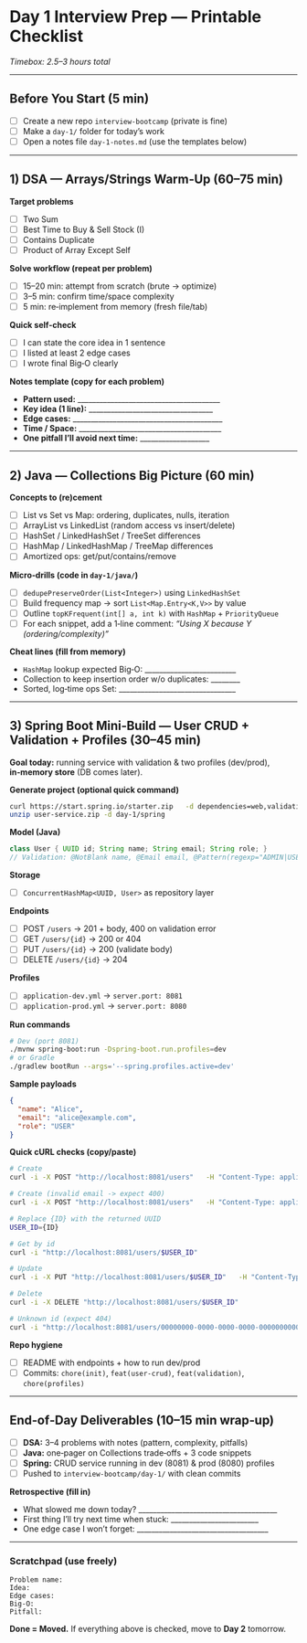 # Day 1 Interview Prep — Printable Checklist

_Timebox: 2.5–3 hours total_

---

## Before You Start (5 min)
- [ ] Create a new repo `interview-bootcamp` (private is fine)
- [ ] Make a `day-1/` folder for today’s work
- [ ] Open a notes file `day-1-notes.md` (use the templates below)

---

## 1) DSA — Arrays/Strings Warm‑Up (60–75 min)
**Target problems**
- [ ] Two Sum
- [ ] Best Time to Buy & Sell Stock (I)
- [ ] Contains Duplicate
- [ ] Product of Array Except Self

**Solve workflow (repeat per problem)**
- [ ] 15–20 min: attempt from scratch (brute → optimize)
- [ ] 3–5 min: confirm time/space complexity
- [ ] 5 min: re‑implement from memory (fresh file/tab)

**Quick self‑check**
- [ ] I can state the core idea in 1 sentence
- [ ] I listed at least 2 edge cases
- [ ] I wrote final Big‑O clearly

**Notes template (copy for each problem)**
- **Pattern used:** _______________________________________
- **Key idea (1 line):** __________________________________
- **Edge cases:** _________________________________________
- **Time / Space:** _______________________________________
- **One pitfall I’ll avoid next time:** ___________________

---

## 2) Java — Collections Big Picture (60 min)
**Concepts to (re)cement**
- [ ] List vs Set vs Map: ordering, duplicates, nulls, iteration
- [ ] ArrayList vs LinkedList (random access vs insert/delete)
- [ ] HashSet / LinkedHashSet / TreeSet differences
- [ ] HashMap / LinkedHashMap / TreeMap differences
- [ ] Amortized ops: get/put/contains/remove

**Micro‑drills (code in `day-1/java/`)**
- [ ] `dedupePreserveOrder(List<Integer>)` using `LinkedHashSet`
- [ ] Build frequency map → sort `List<Map.Entry<K,V>>` by value
- [ ] Outline `topKFrequent(int[] a, int k)` with `HashMap` + `PriorityQueue`
- [ ] For each snippet, add a 1‑line comment: _“Using X because Y (ordering/complexity)”_

**Cheat lines (fill from memory)**
- `HashMap` lookup expected Big‑O: _________________________
- Collection to keep insertion order w/o duplicates: ________
- Sorted, log‑time ops Set: ________________________________

---

## 3) Spring Boot Mini‑Build — User CRUD + Validation + Profiles (30–45 min)
**Goal today:** running service with validation & two profiles (dev/prod), **in‑memory store** (DB comes later).

**Generate project (optional quick command)**
```bash
curl https://start.spring.io/starter.zip   -d dependencies=web,validation,lombok   -d name=user-service   -d packageName=com.aakarsh.users   -d javaVersion=17   -o user-service.zip
unzip user-service.zip -d day-1/spring
```

**Model (Java)**
```java
class User { UUID id; String name; String email; String role; }
// Validation: @NotBlank name, @Email email, @Pattern(regexp="ADMIN|USER") role (optional)
```

**Storage**
- [ ] `ConcurrentHashMap<UUID, User>` as repository layer

**Endpoints**
- [ ] POST `/users` → 201 + body, 400 on validation error
- [ ] GET `/users/{id}` → 200 or 404
- [ ] PUT `/users/{id}` → 200 (validate body)
- [ ] DELETE `/users/{id}` → 204

**Profiles**
- [ ] `application-dev.yml` → `server.port: 8081`
- [ ] `application-prod.yml` → `server.port: 8080`

**Run commands**
```bash
# Dev (port 8081)
./mvnw spring-boot:run -Dspring-boot.run.profiles=dev
# or Gradle
./gradlew bootRun --args='--spring.profiles.active=dev'
```

**Sample payloads**
```json
{
  "name": "Alice",
  "email": "alice@example.com",
  "role": "USER"
}
```

**Quick cURL checks (copy/paste)**
```bash
# Create
curl -i -X POST "http://localhost:8081/users"   -H "Content-Type: application/json"   -d '{"name":"Alice","email":"alice@example.com","role":"USER"}'

# Create (invalid email -> expect 400)
curl -i -X POST "http://localhost:8081/users"   -H "Content-Type: application/json"   -d '{"name":"Bob","email":"not-an-email","role":"ADMIN"}'

# Replace {ID} with the returned UUID
USER_ID={ID}

# Get by id
curl -i "http://localhost:8081/users/$USER_ID"

# Update
curl -i -X PUT "http://localhost:8081/users/$USER_ID"   -H "Content-Type: application/json"   -d '{"name":"Alice Updated","email":"alice@example.com","role":"ADMIN"}'

# Delete
curl -i -X DELETE "http://localhost:8081/users/$USER_ID"

# Unknown id (expect 404)
curl -i "http://localhost:8081/users/00000000-0000-0000-0000-000000000000"
```

**Repo hygiene**
- [ ] README with endpoints + how to run dev/prod
- [ ] Commits: `chore(init)`, `feat(user-crud)`, `feat(validation)`, `chore(profiles)`

---

## End‑of‑Day Deliverables (10–15 min wrap‑up)
- [ ] **DSA:** 3–4 problems with notes (pattern, complexity, pitfalls)
- [ ] **Java:** one‑pager on Collections trade‑offs + 3 code snippets
- [ ] **Spring:** CRUD service running in dev (8081) & prod (8080) profiles
- [ ] Pushed to `interview-bootcamp/day-1/` with clean commits

**Retrospective (fill in)**
- What slowed me down today? ______________________________________
- First thing I’ll try next time when stuck: ________________________
- One edge case I won’t forget: ____________________________________

---

### Scratchpad (use freely)
```
Problem name:
Idea:
Edge cases:
Big-O:
Pitfall:
```

**Done = Moved.** If everything above is checked, move to **Day 2** tomorrow.

